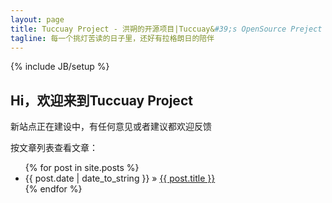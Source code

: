 ```yaml
---
layout: page
title: Tuccuay Project - 洪朔的开源项目|Tuccuay&#39;s OpenSource Preject
tagline: 每一个挑灯苦读的日子里，还好有拉格朗日的陪伴
---
```

{% include JB/setup %}

## Hi，欢迎来到Tuccuay Project

新站点正在建设中，有任何意见或者建议都欢迎反馈

按文章列表查看文章：

<ul class="posts">
  {% for post in site.posts %}
    <li><span>{{ post.date | date_to_string }}</span> &raquo; <a href="{{ BASE_PATH }}{{ post.url }}">{{ post.title }}</a></li>
  {% endfor %}
</ul>
